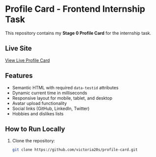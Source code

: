# Profile Card - Frontend Internship Task

This repository contains my **Stage 0 Profile Card** for the internship task.

## Live Site
[View Live Profile Card](https://victoria20s.github.io/profile-card/)

## Features
- Semantic HTML with required `data-testid` attributes
- Dynamic current time in milliseconds
- Responsive layout for mobile, tablet, and desktop
- Avatar upload functionality
- Social links (GitHub, LinkedIn, Twitter)
- Hobbies and dislikes lists

## How to Run Locally
1. Clone the repository:
   ```bash
   git clone https://github.com/victoria20s/profile-card.git
